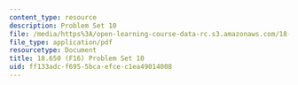 ```yaml
---
content_type: resource
description: Problem Set 10
file: /media/https%3A/open-learning-course-data-rc.s3.amazonaws.com/18-650-statistics-for-applications-fall-2016/ff133adcf6955bcaefcec1ea49014008_MIT18_650F16_PSet10.pdf
file_type: application/pdf
resourcetype: Document
title: 18.650 (F16) Problem Set 10
uid: ff133adc-f695-5bca-efce-c1ea49014008
---
```

